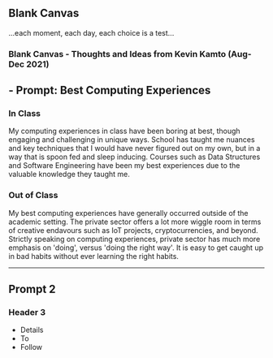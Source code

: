 ## Blank Canvas

...each moment, each day, each choice is a test...


### Blank Canvas - Thoughts and Ideas from Kevin Kamto (Aug-Dec 2021)

## - Prompt: Best Computing Experiences

### In Class

My computing experiences in class have been boring at best, though engaging and challenging in unique ways.  School has taught me nuances and key techniques that I would have never figured out on my own, but in a way that is spoon fed and sleep inducing.  Courses such as Data Structures and Software Engineering have been my best experiences due to the valuable knowledge they taught me.

### Out of Class

My best computing experiences have generally occurred outside of the academic setting.  The private sector offers a lot more wiggle room in terms of creative endavours such as IoT projects, cryptocurrencies, and beyond.  Strictly speaking on computing experiences, private sector has much more emphasis on 'doing', versus 'doing the right way'.  It is easy to get caught up in bad habits without ever learning the right habits.


--------------------------------------------------------------------------------------------------------------------------

## Prompt 2

### Header 3
- Details
- To
- Follow
